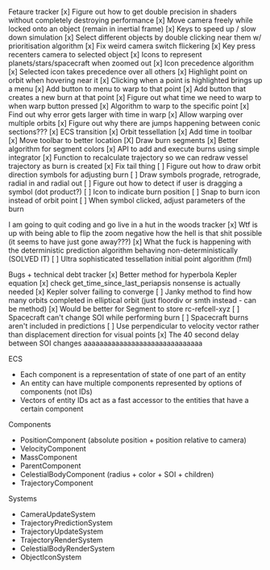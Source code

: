 Fetaure tracker
[x] Figure out how to get double precision in shaders without completely destroying performance
[x] Move camera freely while locked onto an object (remain in inertial frame)
[x] Keys to speed up / slow down simulation
[x] Select different objects by double clicking near them w/ prioritisation algorithm
[x] Fix weird camera switch flickering
[x] Key press recenters camera to selected object
[x] Icons to represent planets/stars/spacecraft when zoomed out
[x] Icon precedence algorithm
[x] Selected icon takes precedence over all others
[x] Highlight point on orbit when hovering near it
[x] Clicking when a point is highlighted brings up a menu
[x] Add button to menu to warp to that point
[x] Add button that creates a new burn at that point
[x] Figure out what time we need to warp to when warp button pressed
[x] Algorithm to warp to the specific point
[x] Find out why error gets larger with time in warp
[x] Allow warping over multiple orbits
[x] Figure out why there are jumps happening between conic sections???
[x] ECS transition
[x] Orbit tessellation
[x] Add time in toolbar
[x] Move toolbar to better location
[X] Draw burn segments
[x] Better algorithm for segment colors
[x] API to add and execute burns using simple integrator
[x] Function to recalculate trajectory so we can redraw vessel trajectory as burn is created
[x] Fix tail thing
[ ] Figure out how to draw orbit direction symbols for adjusting burn
[ ] Draw symbols prograde, retrograde, radial in and radial out
[ ] Figure out how to detect if user is dragging a symbol (dot product?)
[ ] Icon to indicate burn position
[ ] Snap to burn icon instead of orbit point
[ ] When symbol clicked, adjust parameters of the burn

I am going to quit coding and go live in a hut in the woods tracker
[x] Wtf is up with being able to flip the zoom negative how the hell is that shit possible (it seems to have just gone away???)
[x] What the fuck is happening with the deterministic prediction algorithm behaving non-deterministically (SOLVED IT)
[ ] Ultra sophisticated tessellation initial point algorithm (fml)

Bugs + technical debt tracker
[x] Better method for hyperbola Kepler equation
[x] check get_time_since_last_periapsis nonsense is actually needed
[x] Kepler solver failing to converge
[ ] Janky method to find how many orbits completed in elliptical orbit (just floordiv or smth instead - can be method)
[x] Would be better for Segment to store rc-refcell-xyz
[ ] Spacecraft can't change SOI while performing burn
[ ] Spacecraft burns aren't included in predictions
[ ] Use perpendicular to velocity vector rather than displacement direction for visual points
[x] The 40 second delay between SOI changes aaaaaaaaaaaaaaaaaaaaaaaaaaaaaa

ECS
- Each component is a representation of state of one part of an entity
- An entity can have multiple components represented by options of components (not IDs)
- Vectors of entity IDs act as a fast accessor to the entities that have a certain component

Components
- PositionComponent (absolute position + position relative to camera)
- VelocityComponent
- MassComponent
- ParentComponent
- CelestialBodyComponent (radius + color + SOI + children)
- TrajectoryComponent

Systems
- CameraUpdateSystem
- TrajectoryPredictionSystem
- TrajectoryUpdateSystem
- TrajectoryRenderSystem
- CelestialBodyRenderSystem
- ObjectIconSystem
